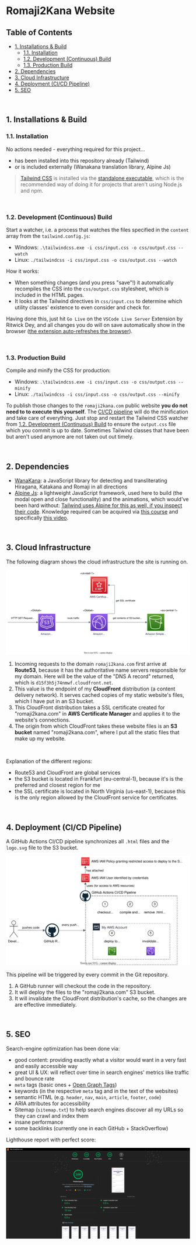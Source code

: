 # Romaji2Kana Website <!-- omit in toc -->

## Table of Contents <!-- omit in toc -->

- [1. Installations \& Build](#1-installations--build)
  - [1.1. Installation](#11-installation)
  - [1.2. Development (Continuous) Build](#12-development-continuous-build)
  - [1.3. Production Build](#13-production-build)
- [2. Dependencies](#2-dependencies)
- [3. Cloud Infrastructure](#3-cloud-infrastructure)
- [4. Deployment (CI/CD Pipeline)](#4-deployment-cicd-pipeline)
- [5. SEO](#5-seo)

<br>

## 1. Installations & Build

### 1.1. Installation

No actions needed - everything required for this project...

- has been installed into this repository already (Tailwind)
- or is included externally (Wanakana translation library, Alpine Js)

> [Tailwind CSS](https://tailwindcss.com/) is installed via the [standalone executable](https://tailwindcss.com/blog/standalone-cli), which is the recommended way of doing it for projects that aren't using Node.js and npm.

<br>

### 1.2. Development (Continuous) Build

Start a watcher, i.e. a process that watches the files specified in the `content` array from the `tailwind.config.js`:

- Windows: `.\tailwindcss.exe -i css/input.css -o css/output.css --watch`
- Linux: `./tailwindcss -i css/input.css -o css/output.css --watch`

How it works:

- When something changes (and you press "save"!) it automatically recompiles the CSS into the `css/output.css` stylesheet, which is included in the HTML pages.
- It looks at the Tailwind directives in `css/input.css` to determine which utility classes' existence to even consider and check for.

Having done this, just hit `Go Live` on the `VSCode Live Server` Extension by Ritwick Dey, and all changes you do will on save automatically show in the browser ([the extension auto-refreshes the browser](https://www.freecodecamp.org/news/vscode-live-server-auto-refresh-browser/)).

<br>

### 1.3. Production Build

Compile and minify the CSS for production:

- Windows: `.\tailwindcss.exe -i css/input.css -o css/output.css --minify`
- Linux: `./tailwindcss -i css/input.css -o css/output.css --minify`

To publish those changes to the `romaji2kana.com` public website **you do not need to to execute this yourself**. The [CI/CD pipeline](#4-deployment-cicd-pipeline) will do the minification and take care of everything. Just stop and restart the Tailwind CSS watcher from [1.2. Development (Continuous) Build](#12-development-continuous-build) to ensure the `output.css` file which you commit is up to date. Sometimes Tailwind classes that have been but aren't used anymore are not taken out out timely.

<br>

## 2. Dependencies

- [WanaKana](https://github.com/WaniKani/WanaKana): a JavaScript library for detecting and transliterating Hiragana, Katakana and Romaji in all directions
- [Alpine Js](https://alpinejs.dev/): a lightweight JavaScript framework, used here to build (the modal open and close functionality) and the animations, which would've been hard without: [Tailwind uses Alpine for this as well, if you inspect their code](https://tailwindui.com/components/application-ui/overlays/notifications). Knowledge required can be acquired via [this course](https://youtube.com/playlist?list=PLfdtiltiRHWF0T2HE1D4hxN4vaeh4wW3g&si=-NDei8ze6Z5zhAPV) and specifically [this video](https://youtu.be/tFj4y4QjPvc?si=_tqtHnlIBm9QR4Ss).

<br>

## 3. Cloud Infrastructure

The following diagram shows the cloud infrastructure the site is running on.

![Cloud Architecture Diagram](docs/cloud-architecture.drawio.svg)

1. Incoming requests to the domain `romaji2kana.com` first arrive at **Route53**, because it has the authoritative name servers responsible for my domain. Here will be the value of the "DNS A record" returned, which is `d15f3h5j74nmwf.cloudfront.net`.
2. This value is the endpoint of my **CloudFront** distribution (a content delivery network). It serves cached copies of my static website's files, which I have put in an S3 bucket.
3. This CloudFront distribution takes a SSL certificate created for "romaji2kana.com" in **AWS Certificate Manager** and applies it to the website's connections.
4. The origin from which CloudFront takes these website files is an **S3 bucket** named "romaji2kana.com", where I put all the static files that make up my website.

<br>

Explanation of the different regions:

- Route53 and CloudFront are global services
- the S3 bucket is located in Frankfurt (eu-central-1), because it's is the preferred and closest region for me
- the SSL certificate is located in North Virginia (us-east-1), because this is the only region allowed by the CloudFront service for certificates.

<br>

## 4. Deployment (CI/CD Pipeline)

A GitHub Actions CI/CD pipeline synchronizes all `.html` files and the `logo.svg` file to the S3 bucket.

![CI/CD Pipeline](docs/cicd-pipeline.drawio.svg)

This pipeline will be triggered by every commit in the Git repository.

1. A GitHub runner will checkout the code in the repository.
2. It will deploy the files to the "romaji2kana.com" S3 bucket.
3. It will invalidate the CloudFront distribution's cache, so the changes are are effective immediately.

<br>

## 5. SEO

Search-engine optimization has been done via:

- good content: providing exactly what a visitor would want in a very fast and easily accessible way
- great UI & UX: will reflect over time in search engines' metrics like traffic and bounce rate
- `meta` tags (basic ones + [Open Graph Tags](https://ogp.me/))
- keywords (in the respective `meta` tag and in the text  of the websites)
- semantic HTML (e.g. `header`, `nav`, `main`, `article`, `footer`, `code`)
- ARIA attributes for accessibility
- Sitemap (`sitemap.txt`) to help search engines discover all my URLs so they can crawl and index them
- insane performance
- some backlinks (currently one in each GitHub + StackOverflow)

Lighthouse report with perfect score:

![Lighthouse report](docs/lighthouse-report.png)

<br>
